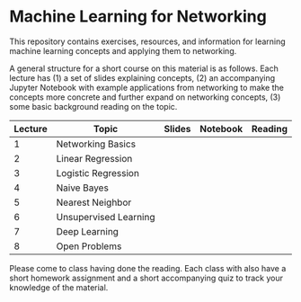 # Machine Learning for Networking

This repository contains exercises, resources, and information for learning machine learning concepts and applying them to networking. 

A general structure for a short course on this material is as follows. Each lecture has (1) a set of slides explaining concepts, (2) an accompanying Jupyter Notebook with example applications from networking to make the concepts more concrete and further expand on networking concepts, (3) some basic background reading on the topic.

| Lecture | Topic                 | Slides | Notebook | Reading |
|---------|-----------------------|--------|----------|---------|
| 1       | Networking Basics     |        |          |         |
| 2       | Linear Regression     |        |          |         |
| 3       | Logistic Regression   |        |          |         |
| 4       | Naive Bayes           |        |          |         |
| 5       | Nearest Neighbor      |        |          |         |
| 6       | Unsupervised Learning |        |          |         |
| 7       | Deep Learning         |        |          |         |
| 8       | Open Problems         |        |          |         |

Please come to class having done the reading. Each class with also have a short homework assignment and a short accompanying quiz to track your knowledge of the material.
